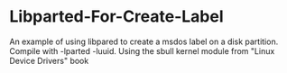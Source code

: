 # Libparted-For-Create-Label
An example of using libpared to create a msdos label on a disk partition. Compile with -lparted -luuid.
Using the sbull kernel module from "Linux Device Drivers" book
